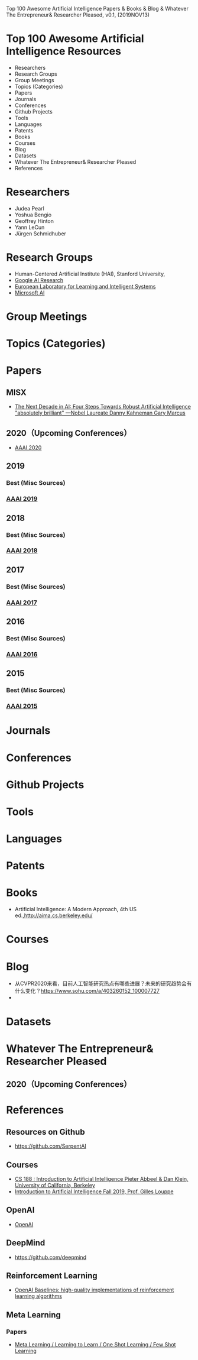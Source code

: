 Top 100 Awesome Artificial Intelligence Papers & Books & Blog & Whatever The Entrepreneur& Researcher Pleased, v0.1, 
(2019NOV13)

# Top 100 Awesome Artificial Intelligence Resources
+ Researchers
+ Research Groups
+ Group Meetings
+ Topics (Categories)
+ Papers
+ Journals
+ Conferences
+ Github Projects
+ Tools
+ Languages
+ Patents
+ Books
+ Courses
+ Blog
+ Datasets
+ Whatever The Entrepreneur& Researcher Pleased
+ References

# Researchers
+ Judea Pearl
+ Yoshua Bengio
+ Geoffrey Hinton
+ Yann LeCun
+ Jürgen Schmidhuber

# Research Groups
+ Human-Centered Artificial Institute (HAI), Stanford University, 
+ [Google AI Research](https://github.com/google-research/google-research)
+ [European Laboratory for Learning and Intelligent Systems](https://ellis.eu/en)
+ [Microsoft AI](https://www.microsoft.com/en-us/ai/ai-lab)

# Group Meetings


# Topics (Categories)

# Papers

## MISX
+ [The Next Decade in AI: Four Steps Towards Robust Artificial Intelligence "absolutely brilliant" —Nobel Laureate Danny Kahneman Gary Marcus](https://arxiv.org/abs/2002.06177)

## 2020（Upcoming Conferences）
+ [AAAI 2020](https://aaai.org/Conferences/AAAI-20/)

## 2019

### Best (Misc Sources)

### [AAAI 2019](https://aaai.org/Conferences/AAAI-19/)

## 2018

### Best (Misc Sources)

### [AAAI 2018](https://aaai.org/Conferences/AAAI-18/)

## 2017

### Best (Misc Sources)

### [AAAI 2017](https://aaai.org/Conferences/AAAI-17/)

## 2016

### Best (Misc Sources)

### [AAAI 2016](https://aaai.org/Conferences/AAAI-16/)

## 2015

### Best (Misc Sources)

### [AAAI 2015](https://aaai.org/Conferences/AAAI-15/)


# Journals

# Conferences

# Github Projects

# Tools

# Languages

# Patents

# Books
+ Artificial Intelligence: A Modern Approach, 4th US ed.,http://aima.cs.berkeley.edu/

# Courses

# Blog
+ 从CVPR2020来看，目前人工智能研究热点有哪些进展？未来的研究趋势会有什么变化？https://www.sohu.com/a/403260152_100007727
+ 

# Datasets

# Whatever The Entrepreneur& Researcher Pleased

## 2020（Upcoming Conferences）


# References 

## Resources on Github
+ https://github.com/SerpentAI


## Courses
+ [CS 188 : Introduction to Artificial Intelligence  Pieter Abbeel & Dan Klein, University of California, Berkeley](https://inst.eecs.berkeley.edu/~cs188/fa18/)
+ [Introduction to Artificial Intelligence  Fall 2019, Prof. Gilles Louppe](https://glouppe.github.io/info8006-introduction-to-ai/pdf/lec-all.pdf)

## OpenAI
+ [OpenAI](https://github.com/openai)

## DeepMind
+ https://github.com/deepmind

## Reinforcement Learning
+ [OpenAI Baselines: high-quality implementations of reinforcement learning algorithms](https://github.com/openai/baselines)

## Meta Learning

### Papers
+ [Meta Learning / Learning to Learn / One Shot Learning / Few Shot Learning](https://github.com/floodsung/Meta-Learning-Papers)

